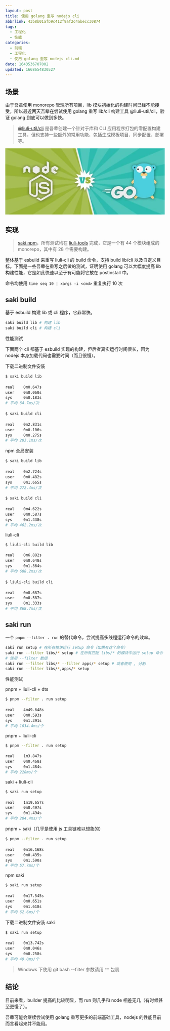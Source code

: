 ```yaml
---
layout: post
title: 使用 golang 重写 nodejs cli
abbrlink: 43b8b01afb9c412f9af2c4abecc30874
tags:
  - 工程化
  - 性能
categories:
  - 前端
  - 工程化
  - 使用 golang 重写 nodejs cli.md
date: 1643536707002
updated: 1668654830527
---
```


## 场景

由于吾辈使用 monorepo 管理所有项目，lib 模块初始化的构建时间已经不能接受，所以最近两天吾辈在尝试使用 golang 重写 lib/cli 构建工具 @liuli-util/cli，验证 golang 到底可以做到多快。

> [@liuli-util/cli](https://www.npmjs.com/package/@liuli-util/cli) 是吾辈创建一个针对于库和 CLI 应用程序打包的零配置构建工具，但也支持一些额外的常用功能，包括生成模板项目、同步配置、部署等。

![1643537400132](/resources/692724515dde4fd4905300b4526fe8d4.png)

## 实现

> [saki npm](https://www.npmjs.com/package/@liuli-util/saki)，所有测试均在 [liuli-tools](https://github.com/rxliuli/liuli-tools) 完成，它是一个有 44 个模块组成的 monorepo，其中有 28 个需要构建。

整体基于 esbuild 来重写 liuli-cli 的 build 命令，支持 build lib/cli 以及自定义目标。下面是一些吾辈在重写之后做的测试，证明使用 golang 可以大幅度提高 lib 构建性能，它是如此快速以至于有可能将它放在 postinstall 中。

命令均使用 `time seq 10 | xargs -i <cmd>` 重复执行 10 次

## saki build

基于 esbuild 构建 lib 或 cli 程序，它非常快。

```sh
saki build lib # 构建 lib
saki build cli # 构建 cli
```

性能测试

下面两个 cli 都基于 esbuild 实现的构建，但后者真实运行时间很长，因为 nodejs 本身加载代码也需要时间（而且很慢）。

下载二进制文件安装

```sh
$ saki build lib

real    0m0.647s
user    0m0.060s
sys     0m0.183s
# 平均 64.7ms/次

$ saki build cli

real    0m2.831s
user    0m0.106s
sys     0m0.275s
# 平均 283.1ms/次
```

npm 全局安装

```sh
$ saki build lib

real    0m2.724s
user    0m0.482s
sys     0m1.665s
# 平均 272.4ms/次

$ saki build cli

real    0m4.622s
user    0m0.587s
sys     0m1.438s
# 平均 462.2ms/次
```

liuli-cli

```sh
$ liuli-cli build lib

real    0m6.882s
user    0m0.648s
sys     0m1.364s
# 平均 688.2ms/次

$ liuli-cli build cli

real    0m8.687s
user    0m0.587s
sys     0m1.333s
# 平均 868.7ms/次
```

## saki run

一个 `pnpm --filter . run` 的替代命令，尝试提高多线程运行命令的效率。

```sh
saki run setup # 在所有模块运行 setup 命令（如果有这个命令）
saki run --filter libs/* setup # 在所有匹配 libs/* 的模块中运行 setup 命令
# 使用 --filter 数组
saki run --filter libs/* --filter apps/* setup # 或者使用 , 分割
saki run --filter libs/*,apps/* setup
```

性能测试

pnpm + liuli-cli + dts

```sh
$ pnpm --filter . run setup

real    4m49.648s
user    0m0.593s
sys     0m1.391s
# 平均 1034.4ms/个
```

pnpm + liuli-cli

```sh
$ pnpm --filter . run setup

real    1m3.847s
user    0m0.468s
sys     0m1.484s
# 平均 228ms/个
```

saki + liuli-cli

```sh
$ saki run setup

real    1m19.657s
user    0m0.497s
sys     0m1.494s
# 平均 284.4ms/个
```

pnpm + saki（几乎是使用 js 工具链难以想象的）

```sh
$ pnpm --filter . run setup

real    0m16.168s
user    0m0.435s
sys     0m1.590s
# 平均 57.7ms/个
```

npm saki

```sh
$ saki run setup

real    0m17.545s
user    0m0.651s
sys     0m1.618s
# 平均 62.6ms/个
```

下载二进制文件安装 saki

```sh
$ saki run setup

real    0m13.742s
user    0m0.046s
sys     0m0.258s
# 平均 49.0ms/个
```

> Windows 下使用 git bash --filter 参数请用 `""` 包裹

## 结论

目前来看，builder 提高的比较明显，而 run 则几乎和 node 相差无几（有时候甚至更慢了）。

吾辈可能会继续尝试使用 golang 重写更多的前端基础工具，nodejs 的性能目前而言看起来并不能用。
